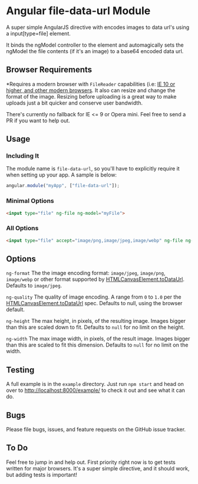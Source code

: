# Angular file-data-url Module

A super simple AngularJS directive with encodes images to data url's using a input[type=file] element.

It binds the ngModel controller to the element and automagically sets the ngModel the file contents (if it's an image) to a base64 encoded data url.


## Browser Requirements

*Requires a modern browser with `FileReader` capabilities (i.e: [IE 10 or higher, and other modern browsers](http://caniuse.com/#feat=filereader). It also can resize and change the format of the image. Resizing before uploading is a great way to make uploads just a bit quicker and conserve user bandwidth.

There's currently no fallback for IE <= 9 or Opera mini. Feel free to send a PR if you want to help out.

## Usage

### Including It
 
The module name is `file-data-url`, so you'll have to explicitly
require it when setting up your app. A sample is below:

```javascript
angular.module("myApp", ["file-data-url"]);
```

### Minimal Options

```html
<input type="file" ng-file ng-model="myFile">
```

### All Options

```html
<input type="file" accept="image/png,image/jpeg,image/webp" ng-file ng-model="myFile" ng-format="image/jpeg" ng-quality="1.0" ng-max-width="100" ng-max-height="100">
```

## Options

`ng-format` The the image encoding format: `image/jpeg`, `image/png`, `image/webp` or other format supported by [HTMLCanvasElement.toDataUrl](https://developer.mozilla.org/en/docs/Web/API/HTMLCanvasElement). Defaults to `image/jpeg`.

`ng-quality` The quality of image encoding. A range from `0` to `1.0` per the [HTMLCanvasElement.toDataUrl](https://developer.mozilla.org/en/docs/Web/API/HTMLCanvasElement) spec. Defaults to null, using the browser default.

`ng-height` The max height, in pixels, of the resulting image. Images bigger than this are scaled down to fit. Defaults to `null` for no limit on the height.

`ng-width` The max image width, in pixels, of the result image. Images bigger than this are scaled to fit this dimension. Defaults to `null` for no limit on the width.

## Testing

A full example is in the `example` directory. Just run `npm start` and head on over to
[http://localhost:8000/example/](http://localhost:8000/example/) to check it out and
see what it can do.

## Bugs

Please file bugs, issues, and feature requests on the GitHub issue tracker.

## To Do

Feel free to jump in and help out. First priority right now is to get tests written for major browsers.
It's a super simple directive, and it should work, but adding tests is important!